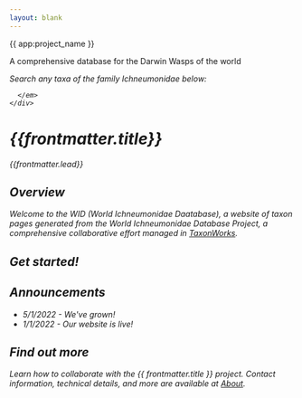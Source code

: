 ```yaml
---
layout: blank
---
```

<GalleryCarousel :depiction-id= "blank" height="470px">
  <div class="flex flex-col justify-center items-center w-full h-full bg-black bg-opacity-25 text-white gap-4 px-4 box-border">
    <span class="text-4xl font-medium">{{ app:project_name }}</span>
    <p class="text-lg sm:text-xl">A comprehensive database for the Darwin Wasps of the world</p>
    <div class="mx-auto flex flex-col items-center mt-6 sm:mt-10 w-full ">
      <p class="text-sm sm:text-base"><em>Search any taxa of the family <router-link to="/otus/659407">Ichneumonidae</router-link> below:</p>
      <autocomplete-otu class="w-full sm:w-96 text-base-content ml-2 sm:ml-0" placeholder="Search by taxon name" autofocus/>
        
      </em>
    </div>
  
  </div>
</GalleryCarousel>    

<div class="container mx-auto my-8 px-4 md:px-0 box-border">

# {{frontmatter.title}}
_{{frontmatter.lead}}_

## Overview
Welcome to the WID (World Ichneumonidae Daatabase), a website of taxon pages generated from the World Ichneumonidae Database Project, a comprehensive collaborative effort managed in [TaxonWorks](https://taxonworks.org). 

## Get started!
<autocomplete-otu class="w-2000"/>

## Announcements
* 5/1/2022 - We've grown!  
* 1/1/2022 - Our website is live!

## Find out more
Learn how to collaborate with the {{ frontmatter.title }} project. Contact information, technical details, and more are available at [About](/about).

